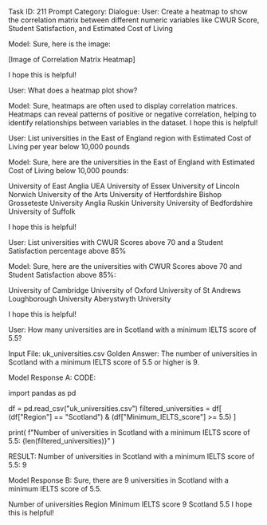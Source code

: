 Task ID: 211
Prompt Category:
Dialogue:
User:
Create a heatmap to show the correlation matrix between different numeric variables like CWUR Score, Student Satisfaction, and Estimated Cost of Living

Model:
Sure, here is the image:

[Image of Correlation Matrix Heatmap]

I hope this is helpful!

User:
What does a heatmap plot show?

Model:
Sure, heatmaps are often used to display correlation matrices. Heatmaps can reveal patterns of positive or negative correlation, helping to identify relationships between variables in the dataset. I hope this is helpful!

User:
List universities in the East of England region with Estimated Cost of Living per year below 10,000 pounds

Model:
Sure, here are the universities in the East of England with Estimated Cost of Living below 10,000 pounds:

University of East Anglia UEA
University of Essex
University of Lincoln
Norwich University of the Arts
University of Hertfordshire
Bishop Grosseteste University
Anglia Ruskin University
University of Bedfordshire
University of Suffolk

I hope this is helpful!

User:
List universities with CWUR Scores above 70 and a Student Satisfaction percentage above 85%

Model:
Sure, here are the universities with CWUR Scores above 70 and Student Satisfaction above 85%:

University of Cambridge
University of Oxford
University of St Andrews
Loughborough University
Aberystwyth University

I hope this is helpful!

User:
How many universities are in Scotland with a minimum IELTS score of 5.5?

Input File: uk_universities.csv
Golden Answer:
The number of universities in Scotland with a minimum IELTS score of 5.5 or higher is 9.

Model Response A:
CODE:

import pandas as pd

df = pd.read_csv("uk_universities.csv")
filtered_universities = df[
(df["Region"] == "Scotland") & (df["Minimum_IELTS_score"] >= 5.5)
]

print(
f"Number of universities in Scotland with a minimum IELTS score of 5.5: {len(filtered_universities)}"
)

RESULT:
Number of universities in Scotland with a minimum IELTS score of 5.5: 9

Model Response B:
Sure, there are 9 universities in Scotland with a minimum IELTS score of 5.5.

Number of universities Region Minimum IELTS score
9 Scotland 5.5
I hope this is helpful!
